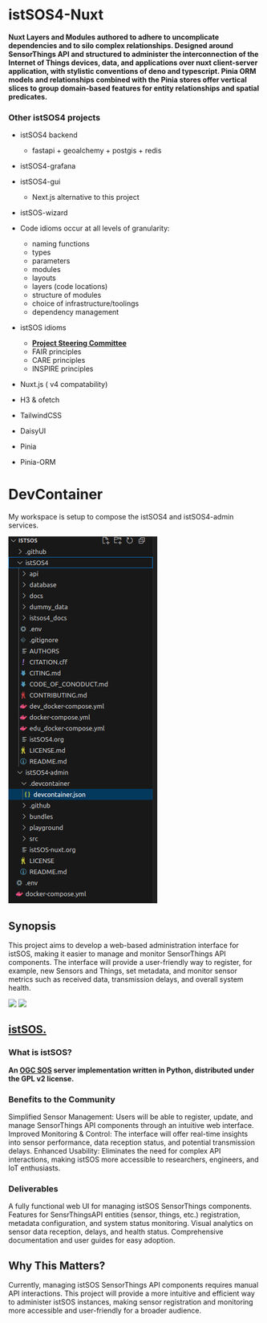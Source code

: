 # istSOS4-Nuxt


**Nuxt Layers and Modules authored to adhere to uncomplicate dependencies and to silo complex relationships. Designed around SensorThings API and structured to administer the interconnection of the Internet of Things devices, data, and applications over nuxt client-server application, with stylistic conventions of deno and typescript. Pinia ORM models and relationships combined with the Pinia stores offer vertical slices to group domain-based features for entity relationships and spatial predicates.**

### Other istSOS4 projects
  - istSOS4 backend
    - fastapi + geoalchemy + postgis + redis
  - istSOS4-grafana
  - istSOS4-gui
    - Next.js alternative to this project
  - istSOS-wizard


- Code idioms occur at all levels of granularity:
  - naming functions
  - types
  - parameters
  - modules
  - layouts
  - layers (code locations)
  - structure of modules
  - choice of infrastructure/toolings
  - dependency management
 
- istSOS idioms
  - [**Project Steering Committee**](https://istsos.org/psc.html)
  - FAIR principles
  - CARE principles
  - INSPIRE principles

- Nuxt.js ( v4 compatability)
- H3 & ofetch
- TailwindCSS
- DaisyUI
- Pinia
- Pinia-ORM

# DevContainer

My workspace is setup to compose the istSOS4 and istSOS4-admin services.

![](./devContainer.png)

  
## Synopsis
This project aims to develop a web-based administration interface for istSOS, making it easier to manage and monitor SensorThings API components. The interface will provide a user-friendly way to register, for example, new Sensors and Things, set metadata, and monitor sensor metrics such as received data, transmission delays, and overall system health.

![](https://istsos.org/assets/img/istsos_bars_white.png)
![](https://istsos.org/assets/img/OSGeo_incubation.png)
## [istSOS.](https://istsos.org/)
### What is istSOS?
**An [OGC SOS](https://www.ogc.org/standards/sos/) server implementation written in Python, distributed under the GPL v2 license.**

### Benefits to the Community
Simplified Sensor Management: Users will be able to register, update, and manage SensorThings API components through an intuitive web interface.
Improved Monitoring & Control: The interface will offer real-time insights into sensor performance, data reception status, and potential transmission delays.
Enhanced Usability: Eliminates the need for complex API interactions, making istSOS more accessible to researchers, engineers, and IoT enthusiasts.

### Deliverables
A fully functional web UI for managing istSOS SensorThings components.
Features for SensrThingsAPI entities (sensor, things, etc.) registration, metadata configuration, and system status monitoring.
Visual analytics on sensor data reception, delays, and health status.
Comprehensive documentation and user guides for easy adoption.

## Why This Matters?
Currently, managing istSOS SensorThings API components requires manual API interactions. This project will provide a more intuitive and efficient way to administer istSOS instances, making sensor registration and monitoring more accessible and user-friendly for a broader audience.
